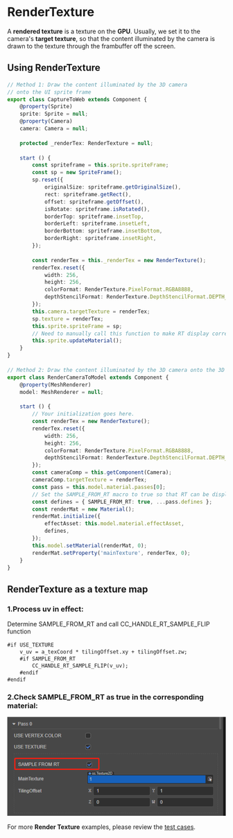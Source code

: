 # RenderTexture

A __rendered texture__ is a texture on the __GPU__. Usually, we set it to the camera's __target texture__, so that the content illuminated by the camera is drawn to the texture through the frambuffer off the screen.

## Using RenderTexture

```typescript
// Method 1: Draw the content illuminated by the 3D camera
// onto the UI sprite frame
export class CaptureToWeb extends Component {
    @property(Sprite)
    sprite: Sprite = null;
    @property(Camera)
    camera: Camera = null;

    protected _renderTex: RenderTexture = null;

    start () {
        const spriteframe = this.sprite.spriteFrame;
        const sp = new SpriteFrame();
        sp.reset({
            originalSize: spriteframe.getOriginalSize(),
            rect: spriteframe.getRect(),
            offset: spriteframe.getOffset(),
            isRotate: spriteframe.isRotated(),
            borderTop: spriteframe.insetTop,
            borderLeft: spriteframe.insetLeft,
            borderBottom: spriteframe.insetBottom,
            borderRight: spriteframe.insetRight,
        });

        const renderTex = this._renderTex = new RenderTexture();
        renderTex.reset({
            width: 256,
            height: 256,
            colorFormat: RenderTexture.PixelFormat.RGBA8888,
            depthStencilFormat: RenderTexture.DepthStencilFormat.DEPTH_24_STENCIL_8
        });
        this.camera.targetTexture = renderTex;
        sp.texture = renderTex;
        this.sprite.spriteFrame = sp;
        // Need to manually call this function to make RT display correctly on each platform
        this.sprite.updateMaterial();
    }
}

// Method 2: Draw the content illuminated by the 3D camera onto the 3D model
export class RenderCameraToModel extends Component {
    @property(MeshRenderer)
    model: MeshRenderer = null;

    start () {
        // Your initialization goes here.
        const renderTex = new RenderTexture();
        renderTex.reset({
            width: 256,
            height: 256,
            colorFormat: RenderTexture.PixelFormat.RGBA8888,
            depthStencilFormat: RenderTexture.DepthStencilFormat.DEPTH_24_STENCIL_8,
        });
        const cameraComp = this.getComponent(Camera);
        cameraComp.targetTexture = renderTex;
        const pass = this.model.material.passes[0];
        // Set the SAMPLE_FROM_RT macro to true so that RT can be displayed correctly on each platform
        const defines = { SAMPLE_FROM_RT: true, ...pass.defines };
        const renderMat = new Material();
        renderMat.initialize({
            effectAsset: this.model.material.effectAsset,
            defines,
        });
        this.model.setMaterial(renderMat, 0);
        renderMat.setProperty('mainTexture', renderTex, 0);
    }
}
```

## RenderTexture as a texture map

### 1.Process uv in effect:

Determine SAMPLE_FROM_RT and call CC_HANDLE_RT_SAMPLE_FLIP function

```
#if USE_TEXTURE
    v_uv = a_texCoord * tilingOffset.xy + tilingOffset.zw;
    #if SAMPLE_FROM_RT
        CC_HANDLE_RT_SAMPLE_FLIP(v_uv);
    #endif
#endif
```

### 2.Check SAMPLE_FROM_RT as true in the corresponding material:

![SAMPLE_FROM_RT](render-texture/SampleFormRT.png)

For more __Render Texture__ examples, please review the [test cases](https://github.com/cocos-creator/test-cases-3d/tree/v3.1/assets/cases/rendertexture).
